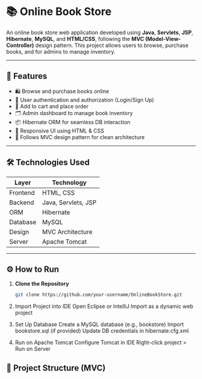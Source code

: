 # 📚 Online Book Store

An online book store web application developed using **Java**, **Servlets**, **JSP**, **Hibernate**, **MySQL**, and **HTML/CSS**, following the **MVC (Model-View-Controller)** design pattern. This project allows users to browse, purchase books, and for admins to manage inventory.

---

## 🚀 Features

- 🛍️ Browse and purchase books online
- 🔐 User authentication and authorization (Login/Sign Up)
- 🧾 Add to cart and place order
- 🗂️ Admin dashboard to manage book inventory
- 📦 Hibernate ORM for seamless DB interaction
- 🎨 Responsive UI using HTML & CSS
- 🧠 Follows MVC design pattern for clean architecture

---

## 🛠️ Technologies Used

| Layer      | Technology                        |
|------------|-----------------------------------|
| Frontend   | HTML, CSS                         |
| Backend    | Java, Servlets, JSP               |
| ORM        | Hibernate                         |
| Database   | MySQL                             |
| Design     | MVC Architecture                  |
| Server     | Apache Tomcat                     |


---

## ⚙️ How to Run

1. **Clone the Repository**
   ```bash
   git clone https://github.com/your-username/OnlineBookStore.git
2. Import Project into IDE
   Open Eclipse or IntelliJ
   Import as a dynamic web project

3. Set Up Database
   Create a MySQL database (e.g., bookstore)
  Import bookstore.sql (if provided)
  Update DB credentials in hibernate.cfg.xml

4. Run on Apache Tomcat
  Configure Tomcat in IDE
 Right-click project > Run on Server

## 📁 Project Structure (MVC)


